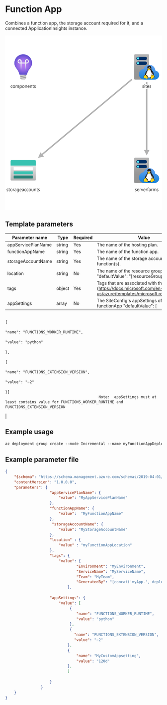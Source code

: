 # Function App

Combines a function app, the storage account required for it, and a connected
ApplicationInsights instance.

![Resource view](overview.png)

## Template parameters

| Parameter name         | Type   | Required | Value                                                                                                                                                                   |
|------------------------|--------|----------|-------------------------------------------------------------------------------------------------------------------------------------------------------------------------|
| appServicePlanName     | string | Yes      | The name of the hosting plan.                                                                                                                                           |
| functionAppName        | string | Yes      | The name of the function app.                                                                                                                                           |
| storageAccountName     | string | Yes      | The name of the storage account used by the function(s).                                                                                                                |
| location               | string | No       | The name of the resource group. "defaultValue": "[resourceGroup().location]"                                                                                            |
| tags                   | object | Yes      | Tags that are associated with the resource. (https://docs.microsoft.com/en-us/azure/templates/microsoft.resources/tags)                                                 |
| appSettings            | array  | No       | The SiteConfig's appSettings of the functionApp   "defaultValue": [
                                                                                                                    {
                                                                                                                    "name": "FUNCTIONS_WORKER_RUNTIME",
                                                                                                                    "value": "python"
                                                                                                                    },
                                                                                                                    {
                                                                                                                    "name": "FUNCTIONS_EXTENSION_VERSION",
                                                                                                                    "value": "~2"
                                                                                                                    }]
                                              Note:  appSettings must at least contains value for FUNCTIONS_WORKER_RUNTIME and  FUNCTIONS_EXTENSION_VERSION                                           
|

## Example usage

``` ps
az deployment group create --mode Incremental --name myFunctionAppDeployment --resource-group myResourceGroup --template-file ./azuredeploy.json --template-uri "https://raw.githubusercontent.com/equinor/ioc-shared-infrastructure/master/resources/resourceFunctionApp/azuredeploy.jsonc"
```

## Example parameter file

``` json
{
    "$schema": "https://schema.management.azure.com/schemas/2019-04-01/deploymentParameters.json#",
    "contentVersion": "1.0.0.0",
    "parameters": {
                    "appServicePlanName": {
                        "value": "MyAppServicePlanName"
                    },
                    "functionAppName": {
                        "value":  "MyFunctionAppName" 
                    },
                     "storageAccountName": {
                        "value": "MyStorageAccountName"
                    },                    
                    "location" : {
                        "value" : "myFunctionAppLocation"
                    },
                    "tags": {
                        "value": {
                                "Environment": "MyEnvironment",
                                "ServiceName": "MyServiceName",
                                "Team": "MyTeam",
                                "GeneratedBy": "[concat('myApp-', deployment().properties.template.contentVersion)]"            
                            },
                    
                    "appSettings": {
                        "value": [
                             {
                                "name": "FUNCTIONS_WORKER_RUNTIME",
                                "value": "python"
                             },
                             {
                               "name": "FUNCTIONS_EXTENSION_VERSION",
                               "value": "~2"
                            },
                            {
                                "name": "MyCustomAppsetting",
                                "value": "120d"
                            },            
                            ]
                                                                                                                   
                    }                
                }
    }
}
```
